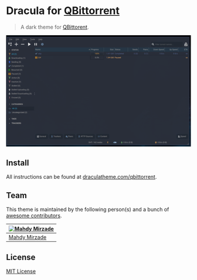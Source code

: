 # Dracula for [QBittorrent](https://www.qbittorrent.org/)

> A dark theme for [QBittorent](https://www.qbittorrent.org/).

![Screenshot](./screenshot.png)

## Install

All instructions can be found at [draculatheme.com/qbittorrent](https://draculatheme.com/qbittorrent).

## Team

This theme is maintained by the following person(s) and a bunch of [awesome contributors](https://github.com/dracula/qbittorrent/graphs/contributors).

[![Mahdy Mirzade](https://github.com/mahdymirzade.png?size=100)](https://github.com/mahdymirzade) |
--- |
[Mahdy Mirzade](https://github.com/mahdymirzade) |

## License

[MIT License](./LICENSE)
